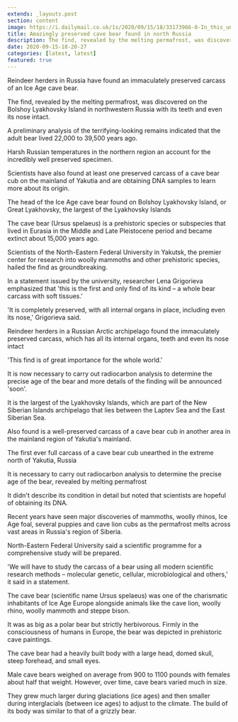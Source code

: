 ```yaml
---
extends: _layouts.post
section: content
image: https://i.dailymail.co.uk/1s/2020/09/15/18/33173966-0-In_this_undated_photo_released_by_North_Eastern_Federal_Universi-a-8_1600189232073.jpg 
title: Amazingly preserved cave bear found in north Russia 
description: The find, revealed by the melting permafrost, was discovered on the Bolshoy Lyakhovsky Island in northwestern Russia with its teeth and even its nose intact. 
date: 2020-09-15-18-20-27 
categories: [latest, latest] 
featured: true 
--- 
```

Reindeer herders in Russia have found an immaculately preserved carcass of an Ice Age cave bear.

The find, revealed by the melting permafrost, was discovered on the Bolshoy Lyakhovsky Island in northwestern Russia with its teeth and even its nose intact.  

A preliminary analysis of the terrifying-looking remains indicated that the adult bear lived 22,000 to 39,500 years ago. 

Harsh Russian temperatures in the northern region an account for the incredibly well preserved specimen.  

Scientists have also found at least one preserved carcass of a cave bear cub on the mainland of Yakutia and are obtaining DNA samples to learn more about its origin. 

The head of the Ice Age cave bear found on Bolshoy Lyakhovsky Island, or Great Lyakhovsky, the largest of the Lyakhovsky Islands

The cave bear (Ursus spelaeus) is a prehistoric species or subspecies that lived in Eurasia in the Middle and Late Pleistocene period and became extinct about 15,000 years ago.  

Scientists of the North-Eastern Federal University in Yakutsk, the premier center for research into woolly mammoths and other prehistoric species, hailed the find as groundbreaking.

In a statement issued by the university, researcher Lena Grigorieva emphasized that 'this is the first and only find of its kind – a whole bear carcass with soft tissues.'

'It is completely preserved, with all internal organs in place, including even its nose,' Grigorieva said. 

 Reindeer herders in a Russian Arctic archipelago found the immaculately preserved carcass, which has all its internal organs, teeth and even its nose intact

'This find is of great importance for the whole world.'

It is now necessary to carry out radiocarbon analysis to determine the precise age of the bear and more details of the finding will be announced 'soon'.

It is the largest of the Lyakhovsky Islands, which are part of the New Siberian Islands archipelago that lies between the Laptev Sea and the East Siberian Sea.

Also found is a well-preserved carcass of a cave bear cub in another area in the mainland region of Yakutia's mainland. 

The first ever full carcass of a cave bear cub unearthed in the extreme north of Yakutia, Russia

It is necessary to carry out radiocarbon analysis to determine the precise age of the bear, revealed by melting permafrost

It didn't describe its condition in detail but noted that scientists are hopeful of obtaining its DNA.

Recent years have seen major discoveries of mammoths, woolly rhinos, Ice Age foal, several puppies and cave lion cubs as the permafrost melts across vast areas in Russia's region of Siberia.

North-Eastern Federal University said a scientific programme for a comprehensive study will be prepared. 

'We will have to study the carcass of a bear using all modern scientific research methods – molecular genetic, cellular, microbiological and others,' it said in a statement. 



The cave bear (scientific name Ursus spelaeus) was one of the charismatic inhabitants of Ice Age Europe alongside animals like the cave lion, woolly rhino, woolly mammoth and steppe bison.

It was as big as a polar bear but strictly herbivorous. Firmly in the consciousness of humans in Europe, the bear was depicted in prehistoric cave paintings.

The cave bear had a heavily built body with a large head, domed skull, steep forehead, and small eyes. 

Male cave bears weighed on average from 900 to 1100 pounds with females about half that weight. However, over time, cave bears varied much in size. 

They grew much larger during glaciations (ice ages) and then smaller during interglacials (between ice ages) to adjust to the climate. The build of its body was similar to that of a grizzly bear.  

